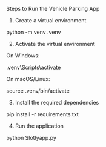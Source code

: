 Steps to Run the Vehicle Parking App

1. Create a virtual environment

python -m venv .venv


2. Activate the virtual environment

On Windows:

.venv\Scripts\activate

On macOS/Linux:

source .venv/bin/activate



3. Install the required dependencies

pip install -r requirements.txt


4. Run the application

python Slotlyapp.py
